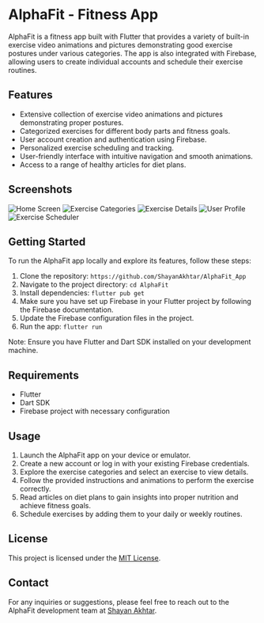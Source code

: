 # AlphaFit - Fitness App

AlphaFit is a fitness app built with Flutter that provides a variety of built-in exercise video animations and pictures demonstrating good exercise postures under various categories. The app is also integrated with Firebase, allowing users to create individual accounts and schedule their exercise routines.

## Features

- Extensive collection of exercise video animations and pictures demonstrating proper postures.
- Categorized exercises for different body parts and fitness goals.
- User account creation and authentication using Firebase.
- Personalized exercise scheduling and tracking.
- User-friendly interface with intuitive navigation and smooth animations.
- Access to a range of healthy articles for diet plans.

## Screenshots

![Home Screen](screenshots/home_screen.png)
![Exercise Categories](screenshots/exercise_categories.png)
![Exercise Details](screenshots/exercise_details.png)
![User Profile](screenshots/user_profile.png)
![Exercise Scheduler](screenshots/exercise_scheduler.png)

## Getting Started

To run the AlphaFit app locally and explore its features, follow these steps:

1. Clone the repository: `https://github.com/ShayanAkhtar/AlphaFit_App`
2. Navigate to the project directory: `cd AlphaFit`
3. Install dependencies: `flutter pub get`
4. Make sure you have set up Firebase in your Flutter project by following the Firebase documentation.
5. Update the Firebase configuration files in the project.
6. Run the app: `flutter run`

Note: Ensure you have Flutter and Dart SDK installed on your development machine.

## Requirements

- Flutter
- Dart SDK
- Firebase project with necessary configuration

## Usage

1. Launch the AlphaFit app on your device or emulator.
2. Create a new account or log in with your existing Firebase credentials.
3. Explore the exercise categories and select an exercise to view details.
4. Follow the provided instructions and animations to perform the exercise correctly.
5. Read articles on diet plans to gain insights into proper nutrition and achieve fitness goals.
6. Schedule exercises by adding them to your daily or weekly routines.


## License

This project is licensed under the [MIT License](LICENSE).

## Contact

For any inquiries or suggestions, please feel free to reach out to the AlphaFit development team at [Shayan Akhtar](mailto:shayantanoli38@gmail.com).
